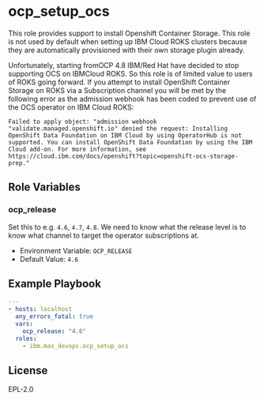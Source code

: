 ocp_setup_ocs
=============

This role provides support to install Openshift Container Storage. This role is not used by default when setting up IBM Cloud ROKS clusters because they are automatically provisioned with their own storage plugin already.

Unfortunately, starting fromOCP 4.8 IBM/Red Hat have decided to stop supporting OCS on IBMCloud ROKS.  So this role is of limited value to users of ROKS going forward.  If you attempt to install OpenShift Container Storage on ROKS via a Subscription channel you will be met by the following error as the admission webhook has been coded to prevent use of the OCS operator on IBM Cloud ROKS:

```
Failed to apply object: "admission webhook "validate.managed.openshift.io" denied the request: Installing OpenShift Data Foundation on IBM Cloud by using OperatorHub is not supported. You can install OpenShift Data Foundation by using the IBM Cloud add-on. For more information, see https://cloud.ibm.com/docs/openshift?topic=openshift-ocs-storage-prep."
```

Role Variables
--------------


### ocp_release
Set this to e.g. `4.6`, `4.7`, `4.8`.  We need to know what the release level is to know what channel to target the operator subscriptions at.
- Environment Variable: `OCP_RELEASE`
- Default Value: `4.6`


Example Playbook
----------------

```yaml
---
- hosts: localhost
  any_errors_fatal: true
  vars:
    ocp_release: "4.6"
  roles:
    - ibm.mas_devops.ocp_setup_ocs
```

License
-------

EPL-2.0
